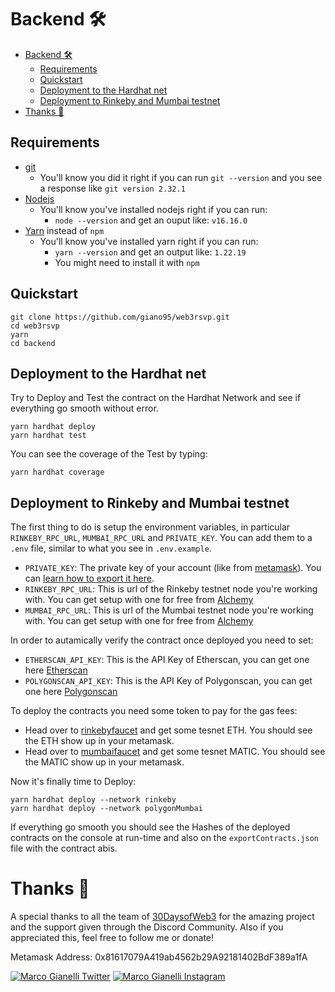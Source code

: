 # Backend 🛠

-   [Backend 🛠](#backend-🛠)
    -   [Requirements](#requirements)
    -   [Quickstart](#quickstart)
    -   [Deployment to the Hardhat net](#deployment-to-the-hardhat-net)
    -   [Deployment to Rinkeby and Mumbai testnet](#deployment-to-rinkeby-and-mumbai-testnet)
-   [Thanks 🎉](#thanks-🎉)

## Requirements

-   [git](https://git-scm.com/book/en/v2/Getting-Started-Installing-Git)
    -   You'll know you did it right if you can run `git --version` and you see a response like `git version 2.32.1`
-   [Nodejs](https://nodejs.org/en/)
    -   You'll know you've installed nodejs right if you can run:
        -   `node --version` and get an ouput like: `v16.16.0`
-   [Yarn](https://classic.yarnpkg.com/lang/en/docs/install/) instead of `npm`
    -   You'll know you've installed yarn right if you can run:
        -   `yarn --version` and get an output like: `1.22.19`
        -   You might need to install it with `npm`

## Quickstart

```
git clone https://github.com/giano95/web3rsvp.git
cd web3rsvp
yarn
cd backend
```

## Deployment to the Hardhat net

Try to Deploy and Test the contract on the Hardhat Network and see if everything go smooth without error.

```
yarn hardhat deploy
yarn hardhat test
```

You can see the coverage of the Test by typing:

```
yarn hardhat coverage
```

## Deployment to Rinkeby and Mumbai testnet

The first thing to do is setup the environment variables, in particular `RINKEBY_RPC_URL`, `MUMBAI_RPC_URL` and `PRIVATE_KEY`. You can add them to a `.env` file, similar to what you see in `.env.example`.

-   `PRIVATE_KEY`: The private key of your account (like from [metamask](https://metamask.io/)). You can [learn how to export it here](https://metamask.zendesk.com/hc/en-us/articles/360015289632-How-to-Export-an-Account-Private-Key).
-   `RINKEBY_RPC_URL`: This is url of the Rinkeby testnet node you're working with. You can get setup with one for free from [Alchemy](https://alchemy.com/?a=673c802981)
-   `MUMBAI_RPC_URL`: This is url of the Mumbai testnet node you're working with. You can get setup with one for free from [Alchemy](https://alchemy.com/?a=673c802981)

In order to autamically verify the contract once deployed you need to set:

-   `ETHERSCAN_API_KEY`: This is the API Key of Etherscan, you can get one here [Etherscan](https://etherscan.io/myapikey)
-   `POLYGONSCAN_API_KEY`: This is the API Key of Polygonscan, you can get one here [Polygonscan](https://polygonscan.com/myapikey)

To deploy the contracts you need some token to pay for the gas fees:

-   Head over to [rinkebyfaucet](https://rinkebyfaucet.com/) and get some tesnet ETH. You should see the ETH show up in your metamask.
-   Head over to [mumbaifaucet](https://mumbaifaucet.com/) and get some tesnet MATIC. You should see the MATIC show up in your metamask.

Now it's finally time to Deploy:

```
yarn hardhat deploy --network rinkeby
yarn hardhat deploy --network polygonMumbai
```

If everything go smooth you should see the Hashes of the deployed contracts on the console at run-time and also on the `exportContracts.json` file with the contract abis.

# Thanks 🎉

A special thanks to all the team of [30DaysofWeb3](https://www.30daysofweb3.xyz/) for the amazing project and the support given through the Discord Community. Also if you appreciated this, feel free to follow me or donate!

Metamask Address: 0x81617079A419ab4562b29A92181402BdF389a1fA

[![Marco Gianelli Twitter](https://img.shields.io/badge/Twitter-1DA1F2?style=for-the-badge&logo=twitter&logoColor=white)](https://twitter.com/ERC_721Holder)
[![Marco Gianelli Instagram](https://img.shields.io/badge/Instagram-E4405F?style=for-the-badge&logo=instagram&logoColor=white)](https://www.instagram.com/marco_gianelli_ifbbbro/)
